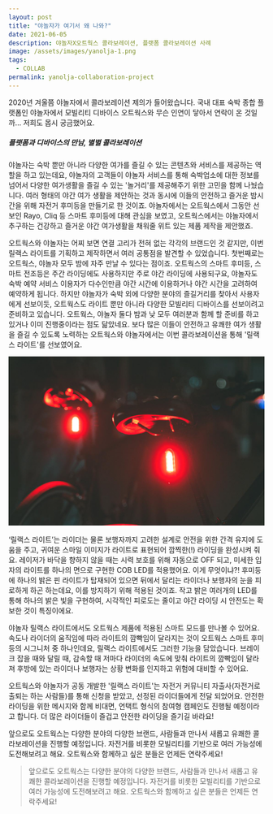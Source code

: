 ```yaml
---
layout: post
title: "야놀자가 여기서 왜 나와?"
date: 2021-06-05
description: 야놀자X오트웍스 콜라보레이션, 플랫폼 콜라보레이션 사례 
image: /assets/images/yanolja-1.png
tags: 
  - COLLAB
permalink: yanolja-collaboration-project
---
```


2020년 겨울쯤 야놀자에서 콜라보레이션 제의가 들어왔습니다. 국내 대표 숙박 종합 플랫폼인 야놀자에서 모빌리티 디바이스 오트웍스와 무슨 인연이 닿아서 연락이 온 것일까... 저희도 몹시 궁금했어요.

##### 플랫폼과 디바이스의 만남, 별별 콜라보레이션
야놀자는 숙박 뿐만 아니라 다양한 여가를 즐길 수 있는 콘텐츠와 서비스를 제공하는 역할을 하고 있는데요, 야놀자의 고객들이 야놀자 서비스를 통해 숙박업소에 대한 정보를 넘어서 다양한 여가생활을 즐길 수 있는 '놀거리'를 제공해주기 위한 고민을 함께 나눴습니다. 여러 형태의 야간 여가 생활을 제안하는 것과 동시에 이들의 안전하고 즐거운 밤시간을 위해 자전거 후미등을 만들기로 한 것이죠. 야놀자에서는 오트웍스에서 그동안 선보인 Rayo, Cliq 등 스마트 후미등에 대해 관심을 보였고, 오트웍스에서는 야놀자에서 추구하는 건강하고 즐거운 야간 여가생활을 채워줄 위트 있는 제품 제작을 제안했죠.

오트웍스와 야놀자는 어찌 보면 연결 고리가 전혀 없는 각각의 브랜드인 것 같지만, 이번 릴랙스 라이트를 기획하고 제작하면서 여러 공통점을 발견할 수 있었습니다. 첫번째로는 오트웍스, 야놀자 모두 밤에 자주 만날 수 있다는 점이죠. 오트웍스의 스마트 후미등, 스마트 전조등은 주간 라이딩에도 사용하지만 주로 야간 라이딩에 사용되구요, 야놀자도 숙박 예약 서비스 이용자가 다수인만큼 야간 시간에 이용하거나 야간 시간을 고려하여 예약하게 됩니다. 하지만 야놀자가 숙박 외에 다양한 분야의 즐길거리를 찾아서 사용자에게 선보이듯, 오트웍스도 라이트 뿐만 아니라 다양한 모빌리티 디바이스를 선보이려고 준비하고 있습니다. 오트웍스, 야놀자 둘다 밤과 낮 모두 여러분과 함께 할 준비를 하고 있거나 이미 진행중이라는 점도 닮았네요. 보다 많은 이들이 안전하고 유쾌한 여가 생활을 즐길 수 있도록 노력하는 오트웍스와 야놀자에서는 이번 콜라보레이션을 통해 '릴랙스 라이트'를 선보였어요.

![야놀자가 기획하고 오트웍스가 제작한 릴랙스 라이트](/assets/images/yanolja-2.png#full)

‘릴랙스 라이트’는 라이더는 물론 보행자까지 고려한 설계로 안전을 위한 간격 유지에 도움을 주고, 귀여운 스마일 이미지가 라이트로 표현되어 깜찍한(!) 라이딩을 완성시켜 줘요. 레이저가 바닥을 향하지 않을 때는 시력 보호를 위해 자동으로 OFF 되고, 미세한 입자의 라이트를 하나의 면으로 구현한 COB LED를 적용했어요. 이게 무엇이냐?! 후미등에 하나의 밝은 핀 라이트가 탑재되어 있으면 뒤에서 달리는 라이더나 보행자의 눈을 피로하게 하곤 하는데요, 이를 방지하기 위해 적용된 것이죠. 작고 밝은 여러개의 LED를 통해 하나의 밝은 빛을 구현하여, 시각적인 피로도는 줄이고 야간 라이딩 시 안전도는 확보한 것이 특징이에요.

야놀자 릴랙스 라이트에서도 오트웍스 제품에 적용된 스마트 모드를 만나볼 수 있어요. 속도나 라이더의 움직임에 따라 라이트의 깜빡임이 달라지는 것이 오트웍스 스마트 후미등의 시그니처 중 하나인데요, 릴랙스 라이트에서도 그러한 기능을 담았습니다. 브레이크 잡을 때와 달릴 때, 감속할 때 저마다 라이더의 속도에 맞춰 라이트의 깜빡임이 달라져 후방에 있는 라이더나 보행자는 상황 변화를 인지하고 위험에 대비할 수 있어요.

오트웍스와 야놀자가 공동 개발한 '릴랙스 라이트'는 자전거 커뮤니티 자출사(자전거로 출퇴는 하는 사람들)를 통해 신청을 받았고, 선정된 라이더들에게 전달 되었어요. 안전한 라이딩을 위한 메시지와 함께 비대면, 언택트 형식의 참여형 캠페인도 진행될 예정이라고 합니다. 더 많은 라이더들이 즐겁고 안전한 라이딩을 즐기길 바라요!

앞으로도 오트웍스는 다양한 분야의 다양한 브랜드, 사람들과 만나서 새롭고 유쾌한 콜라보레이션을 진행할 예정입니다. 자전거를 비롯한 모빌리티를 기반으로 여러 가능성에 도전해보려고 해요. 오트웍스와 함께하고 싶은 분들은 언제든 연락주세요!

> 앞으로도 오트웍스는 다양한 분야의 다양한 브랜드, 사람들과 만나서 새롭고 유쾌한 콜라보레이션을 진행할 예정입니다. 자전거를 비롯한 모빌리티를 기반으로 여러 가능성에 도전해보려고 해요. 오트웍스와 함께하고 싶은 분들은 언제든 연락주세요!
